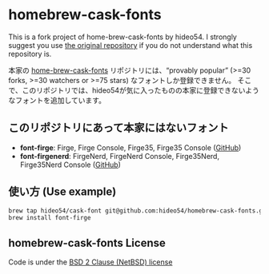 # homebrew-cask-fonts

This is a fork project of home-brew-cask-fonts by hideo54. I strongly suggest you use [the original repository](https://github.com/Homebrew/homebrew-cask-fonts) if you do not understand what this repository is.

本家の [home-brew-cask-fonts](https://github.com/Homebrew/homebrew-cask-fonts) リポジトリには、“provably popular” (>=30 forks, >=30 watchers or >=75 stars) なフォントしか登録できません。
そこで、このリポジトリでは、hideo54が気に入ったものの本家に登録できないようなフォントを追加しています。

## このリポジトリにあって本家にはないフォント

* **font-firge**: Firge, Firge Console, Firge35, Firge35 Console ([GitHub](https://github.com/yuru7/Firge))
* **font-firgenerd**: FirgeNerd, FirgeNerd Console, Firge35Nerd, Firge35Nerd Console ([GitHub](https://github.com/yuru7/Firge))

## 使い方 (Use example)

```bash
brew tap hideo54/cask-font git@github.com:hideo54/homebrew-cask-fonts.git
brew install font-firge
```

## homebrew-cask-fonts License

Code is under the [BSD 2 Clause (NetBSD) license](https://github.com/Homebrew/homebrew-cask-fonts/blob/master/LICENSE)

